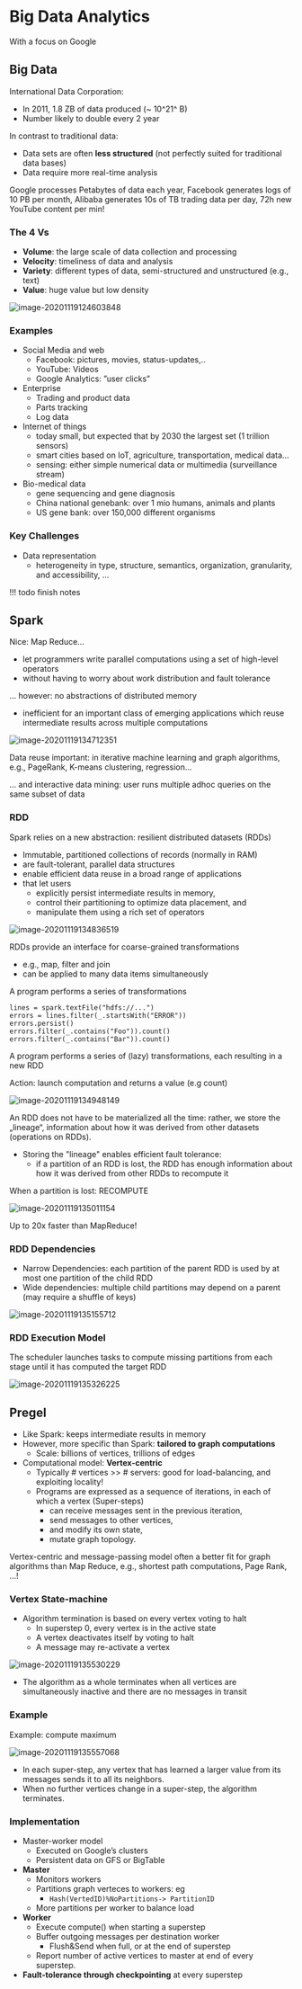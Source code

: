 # Big Data Analytics

With a focus on Google

## Big Data

International Data Corporation:

* In 2011, 1.8 ZB of data produced (~ 10^21^ B)
* Number likely to double every 2 year

In contrast to traditional data:

* Data sets are often **less structured** (not perfectly suited for traditional data bases)
* Data require more real-time analysis



Google processes Petabytes of data each year, Facebook generates logs of 10 PB per month, Alibaba generates 10s of TB trading data per day, 72h new YouTube content per min!



### The 4 Vs

* **Volume**: the large scale of data collection and processing
* **Velocity**: timeliness of data and analysis
* **Variety**: different types of data, semi-structured and unstructured (e.g., text)
* **Value**: huge value but low density

![image-20201119124603848](images/11-big-data-analytics/image-20201119124603848.png)



### Examples

* Social Media and web
    * Facebook: pictures, movies, status-updates,..
    * YouTube: Videos
    * Google Analytics: ”user clicks”
* Enterprise 
    * Trading and product data
    * Parts tracking 
    * Log data
* Internet of things
    * today small, but expected that by 2030 the largest set (1 trillion sensors)
    * smart cities based on IoT, agriculture, transportation, medical data…
    * sensing: either simple numerical data or multimedia (surveillance stream) 
* Bio-medical data
    * gene sequencing and gene diagnosis
    * China national genebank: over 1 mio humans, animals and plants
    * US gene bank: over 150,000 different organisms



### Key Challenges

* Data representation
    * heterogeneity in type, structure, semantics, organization, granularity, and accessibility, …



!!! todo
    finish notes



## Spark

Nice: Map Reduce…

* let programmers write parallel computations using a set of high-level operators
* without having to worry about work distribution and fault tolerance

… however: no abstractions of distributed memory

* inefficient for an important class of emerging applications which reuse intermediate results across multiple computations

![image-20201119134712351](images/11-big-data-analytics/image-20201119134712351.png)

Data reuse important: in iterative machine learning and graph algorithms, e.g., PageRank, K-means clustering, regression…

… and interactive data mining: user runs multiple adhoc queries on the same subset of data

### RDD

Spark relies on a new abstraction: resilient distributed datasets (RDDs)

* Immutable, partitioned collections of records (normally in RAM)
* are fault-tolerant, parallel data structures
* enable efficient data reuse in a broad range of applications
* that let users
    * explicitly persist intermediate results in memory,
    * control their partitioning to optimize data placement, and
    * manipulate them using a rich set of operators

![image-20201119134836519](images/11-big-data-analytics/image-20201119134836519.png)

RDDs provide an interface for coarse-grained transformations

* e.g., map, filter and join
* can be applied to many data items simultaneously



A program performs a series of transformations

```SPARQL
lines = spark.textFile("hdfs://...") 
errors = lines.filter(_.startsWith("ERROR")) 
errors.persist() 
errors.filter(_.contains("Foo")).count() 
errors.filter(_.contains("Bar")).count()
```

A program performs a series of (lazy) transformations, each resulting in a new RDD

Action: launch computation and returns a value (e.g count)

![image-20201119134948149](images/11-big-data-analytics/image-20201119134948149.png)

An RDD does not have to be materialized all the time: rather, we store the „lineage“, information about how it was derived from other datasets (operations on RDDs).

* Storing the "lineage" enables efficient fault tolerance:
    * if a partition of an RDD is lost, the RDD has enough information about how it was derived from other RDDs to recompute it

When a partition is lost: RECOMPUTE

![image-20201119135011154](images/11-big-data-analytics/image-20201119135011154.png)

Up to 20x faster than MapReduce!



### RDD Dependencies

* Narrow Dependencies: each partition of the parent RDD is used by at most one partition of the child RDD
* Wide dependencies: multiple child partitions may depend on a parent (may require a shuffle of keys)

![image-20201119135155712](images/11-big-data-analytics/image-20201119135155712.png)

### RDD Execution Model

The scheduler launches tasks to compute missing partitions from each stage until it has computed the target RDD

![image-20201119135326225](images/11-big-data-analytics/image-20201119135326225.png)



## Pregel

* Like Spark: keeps intermediate results in memory
* However, more specific than Spark: **tailored to graph computations**
    * Scale: billions of vertices, trillions of edges
* Computational model: **Vertex-centric**
    * Typically # vertices >> # servers: good for load-balancing, and exploiting locality!
    * Programs are expressed as a sequence of iterations, in each of which a vertex (Super-steps)
        * can receive messages sent in the previous iteration,
        * send messages to other vertices,
        * and modify its own state,
        * mutate graph topology.

Vertex-centric and message-passing model often a better fit for graph algorithms than Map Reduce, e.g., shortest path computations, Page Rank, …!



### Vertex State-machine

* Algorithm termination is based on every vertex voting to halt
    * In superstep 0, every vertex is in the active state
    * A vertex deactivates itself by voting to halt
    * A message may re-activate a vertex

![image-20201119135530229](images/11-big-data-analytics/image-20201119135530229.png)

* The algorithm as a whole terminates when all vertices are simultaneously inactive and there are no messages in transit



### Example

Example: compute maximum

![image-20201119135557068](images/11-big-data-analytics/image-20201119135557068.png)

* In each super-step, any vertex that has learned a larger value from its messages sends it to all its neighbors.
* When no further vertices change in a super-step, the algorithm terminates.



### Implementation

* Master-worker model
    * Executed on Google’s clusters
    * Persistent data on GFS or BigTable
* **Master**
    * Monitors workers
    * Partitions graph verteces to workers: eg
        * `Hash(VertedID)%NoPartitions-> PartitionID`
    * More partitions per worker to balance load
* **Worker**
    * Execute compute() when starting a superstep
    * Buffer outgoing messages per destination worker
        * Flush&Send when full, or at the end of superstep
    * Report number of active vertices to master at end of every superstep.
* **Fault-tolerance through checkpointing** at every superstep
